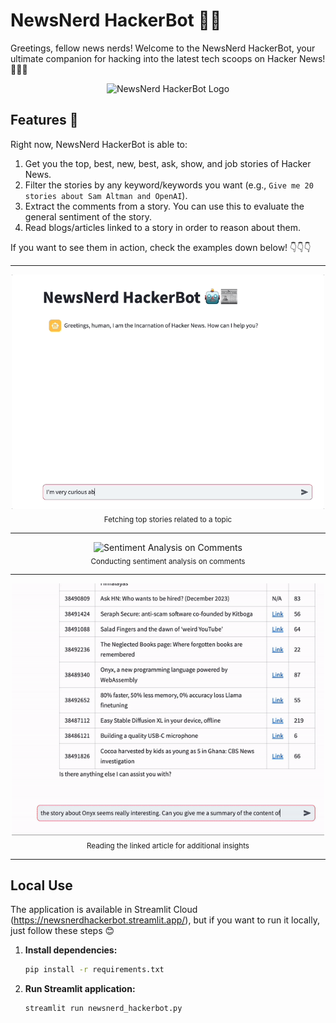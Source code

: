 # NewsNerd HackerBot 🤖📰

Greetings, fellow news nerds! Welcome to the NewsNerd HackerBot, your ultimate companion for hacking into the latest tech scoops on Hacker News! 🕵️‍♂️💬

<p align="center">
  <img src="img/bot_logo.gif" alt="NewsNerd HackerBot Logo" width="600"/>
</p>

## Features 🚀

Right now, NewsNerd HackerBot is able to:

1. Get you the top, best, new, best, ask, show, and job stories of Hacker News.
2. Filter the stories by any keyword/keywords you want (e.g., `Give me 20 stories about Sam Altman and OpenAI`).
3. Extract the comments from a story. You can use this to evaluate the general sentiment of the story.
4. Read blogs/articles linked to a story in order to reason about them.

If you want to see them in action, check the examples down below! 👇👇👇

---

<p align="center">
  <img src="img/q*_gif.gif" alt="Top Stories about Q*" width="500"/>
  <br>
  <sub>Fetching top stories related to a topic</sub>
</p>

---

<p align="center">
  <img src="img/comment_sentiment_analysis_long.gif" alt="Sentiment Analysis on Comments" width="500"/>
  <br>
  <sub>Conducting sentiment analysis on comments</sub>
</p>

--- 

<p align="center">
  <img src="img/content_read_gif.gif" alt="Reading Linked Article" width="500"/>
  <br>
  <sub>Reading the linked article for additional insights</sub>
</p>

---

## Local Use

The application is available in Streamlit Cloud (https://newsnerdhackerbot.streamlit.app/),
but if you want to run it locally, just follow these steps 😊

1. **Install dependencies:**
   ```bash
   pip install -r requirements.txt
   ```

2. **Run Streamlit application:**
   ```bash
   streamlit run newsnerd_hackerbot.py
   ```
